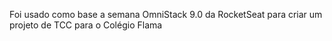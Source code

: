 Foi usado como base a semana OmniStack 9.0 da RocketSeat para criar um projeto de TCC para o Colégio Flama
